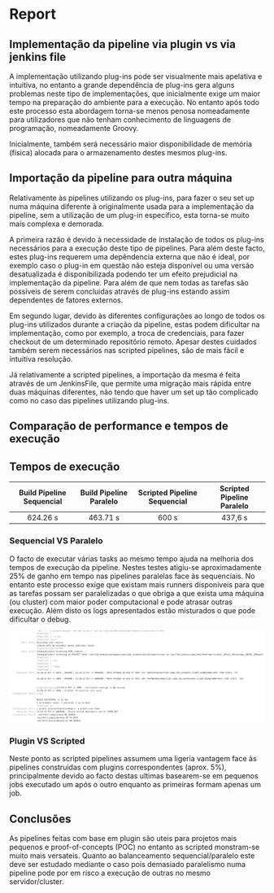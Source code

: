 # Report

## Implementação da pipeline via plugin vs via jenkins file

A implementação utilizando plug-ins pode ser visualmente mais apelativa e intuitiva, no entanto a grande dependência de plug-ins gera alguns problemas neste tipo de implementações, que inicialmente exige um maior tempo na preparação do ambiente para a execução. No entanto após todo este processo esta abordagem torna-se menos penosa nomeadamente para utilizadores que não tenham conhecimento de linguagens de programação, nomeadamente Groovy.

Inicialmente, também será necessário maior disponibilidade de memória (física) alocada para o armazenamento destes mesmos plug-ins.

## Importação da pipeline para outra máquina

Relativamente às pipelines utilizando os plug-ins, para fazer o seu set up numa máquina diferente à originalmente usada para a implementação da pipeline, sem a utilização de um plug-in específico, esta torna-se muito mais complexa e demorada.

A primeira razão é devido à necessidade de instalação de todos os plug-ins necessários para a execução deste tipo de pipelines. Para além deste facto, estes plug-ins requerem uma depêndencia externa que não é ideal, por exemplo caso o plug-in em questão não esteja disponível ou uma versão desatualizada é disponibilizada podendo ter um efeito prejudicial na implementação da pipeline. 
Para além de que nem todas as tarefas são possíveis de serem concluidas através de plug-ins estando assim dependentes de fatores externos.

Em segundo lugar, devido às diferentes configurações ao longo de todos os plug-ins utilizados durante a criação da pipeline, estas podem dificultar na implementação, como por exemplo, a troca de credenciais, para fazer checkout de um determinado repositório remoto. Apesar destes cuidados também serem necessários nas scripted pipelines, são de mais fácil e intuitiva resolução.

Já relativamente a scripted pipelines, a importação da mesma é feita através de um JenkinsFile, que permite uma migração mais rápida entre duas máquinas diferentes, não tendo que haver um set up tão complicado como no caso das pipelines utilizando plug-ins.

## Comparação de performance e tempos de execução

## Tempos de execução

| Build Pipeline Sequencial | Build Pipeline Paralelo | Scripted Pipeline Sequencial | Scripted Pipeline Paralelo |
|:-------------------------:|:-----------------------:|:----------------------------:|:--------------------------:|
|          624.26 s         |         463.71 s        |              600 s           |            437,6 s         |


### Sequencial VS Paralelo
O facto de executar várias tasks ao mesmo tempo ajuda na melhoria dos tempos de execução da pipeline. Nestes testes atigiu-se aproximadamente 25% de ganho em tempo nas pipelines paralelas face às sequenciais. No entanto este processo exige que existam mais runners disponiveis para que as tarefas possam ser paralelizadas o que obriga a que exista uma máquina (ou cluster) com maior poder computacional e pode atrasar outras execução. Além disto os logs apresentados estão misturados o que pode dificultar o debug.

![exemplo de logs na scripted pipeline paralela](./images/Report_Component_4/Parallel_Example_Build.png)

### Plugin VS Scripted
Neste ponto as scripted pipelines assumem uma ligeria vantagem face às pipelines construidas com plugins correspondentes (aprox. 5%), principalmente devido ao facto destas ultimas basearem-se em pequenos jobs executado um após o outro enquanto as primeiras formam apenas um job.

## Conclusões
As pipelines feitas com base em plugin são uteis para projetos mais pequenos e proof-of-concepts (POC) no entanto as scripted monstram-se muito mais versateis. Quanto ao balanceamento sequencial/paralelo este deve ser estudado mediante o caso pois demasiado paralelismo numa pipeline pode por em risco a execução de outras no mesmo servidor/cluster.